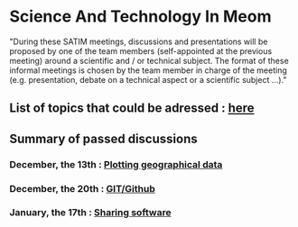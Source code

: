 # Science And Technology In Meom

"During these SATIM meetings, discussions and presentations will be proposed by one of the team members (self-appointed at the previous meeting) around a scientific and / or technical subject. The format of these informal meetings is chosen by the team member in charge of the meeting (e.g. presentation, debate on a technical aspect or a scientific subject ...)."

## List of topics that could be adressed : [here](list_topics.md)

## Summary of passed discussions

### December, the 13th : [Plotting geographical data](2018-12-13-plotting-geographical-data.md)

### December, the 20th : [GIT/Github](2018-12-20-git-github.md)

### January, the 17th : [Sharing software](2019-01-17-sharing-software.md)
